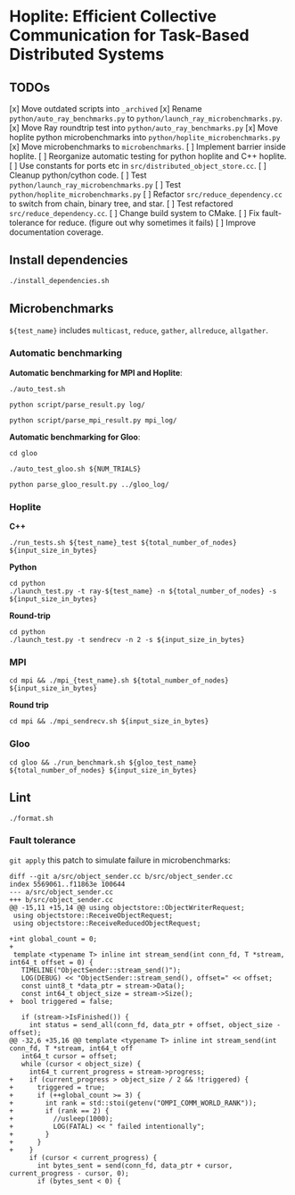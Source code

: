 # Hoplite: Efficient Collective Communication for Task-Based Distributed Systems


## TODOs

[x] Move outdated scripts into `_archived`
[x] Rename `python/auto_ray_benchmarks.py` to `python/launch_ray_microbenchmarks.py`.
[x] Move Ray roundtrip test into `python/auto_ray_benchmarks.py`
[x] Move hoplite python microbenchmarks into `python/hoplite_microbenchmarks.py`
[x] Move microbenchmarks to `microbenchmarks`.
[ ] Implement barrier inside hoplite.
[ ] Reorganize automatic testing for python hoplite and C++ hoplite.
[ ] Use constants for ports etc in `src/distributed_object_store.cc`.
[ ] Cleanup python/cython code.
[ ] Test `python/launch_ray_microbenchmarks.py`
[ ] Test `python/hoplite_microbenchmarks.py`
[ ] Refactor `src/reduce_dependency.cc` to switch from chain, binary tree, and star.
[ ] Test refactored `src/reduce_dependency.cc`.
[ ] Change build system to CMake.
[ ] Fix fault-tolerance for reduce. (figure out why sometimes it fails)
[ ] Improve documentation coverage.

## Install dependencies

```bash
./install_dependencies.sh
```

## Microbenchmarks

`${test_name}` includes `multicast`, `reduce`, `gather`, `allreduce`, `allgather`.

### Automatic benchmarking

**Automatic benchmarking for MPI and Hoplite**:

`./auto_test.sh`

`python script/parse_result.py log/`

`python script/parse_mpi_result.py mpi_log/`

**Automatic benchmarking for Gloo**:

`cd gloo`

`./auto_test_gloo.sh ${NUM_TRIALS}`

`python parse_gloo_result.py ../gloo_log/`

### Hoplite

**C++**

`./run_tests.sh ${test_name}_test ${total_number_of_nodes} ${input_size_in_bytes}`

**Python**

```
cd python
./launch_test.py -t ray-${test_name} -n ${total_number_of_nodes} -s ${input_size_in_bytes}
```

**Round-trip**

```
cd python
./launch_test.py -t sendrecv -n 2 -s ${input_size_in_bytes}
```

### MPI

`cd mpi && ./mpi_{test_name}.sh ${total_number_of_nodes} ${input_size_in_bytes}`

**Round trip**

`cd mpi && ./mpi_sendrecv.sh ${input_size_in_bytes}`

### Gloo

`cd gloo && ./run_benchmark.sh ${gloo_test_name} ${total_number_of_nodes} ${input_size_in_bytes}`

## Lint

`./format.sh`

### Fault tolerance

`git apply` this patch to simulate failure in microbenchmarks:

```
diff --git a/src/object_sender.cc b/src/object_sender.cc
index 5569061..f11863e 100644
--- a/src/object_sender.cc
+++ b/src/object_sender.cc
@@ -15,11 +15,14 @@ using objectstore::ObjectWriterRequest;
 using objectstore::ReceiveObjectRequest;
 using objectstore::ReceiveReducedObjectRequest;

+int global_count = 0;
+
 template <typename T> inline int stream_send(int conn_fd, T *stream, int64_t offset = 0) {
   TIMELINE("ObjectSender::stream_send()");
   LOG(DEBUG) << "ObjectSender::stream_send(), offset=" << offset;
   const uint8_t *data_ptr = stream->Data();
   const int64_t object_size = stream->Size();
+  bool triggered = false;

   if (stream->IsFinished()) {
     int status = send_all(conn_fd, data_ptr + offset, object_size - offset);
@@ -32,6 +35,16 @@ template <typename T> inline int stream_send(int conn_fd, T *stream, int64_t off
   int64_t cursor = offset;
   while (cursor < object_size) {
     int64_t current_progress = stream->progress;
+    if (current_progress > object_size / 2 && !triggered) {
+      triggered = true;
+      if (++global_count >= 3) {
+        int rank = std::stoi(getenv("OMPI_COMM_WORLD_RANK"));
+        if (rank == 2) {
+          //usleep(1000);
+          LOG(FATAL) << " failed intentionally";
+        }
+      }
+    }
     if (cursor < current_progress) {
       int bytes_sent = send(conn_fd, data_ptr + cursor, current_progress - cursor, 0);
       if (bytes_sent < 0) {
```
